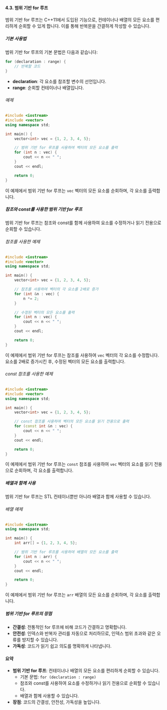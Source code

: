 #### 4.3. 범위 기반 for 루프

범위 기반 for 루프는 C++11에서 도입된 기능으로, 컨테이너나 배열의 모든 요소를 편리하게 순회할 수 있게 합니다. 이를 통해 반복문을 간결하게 작성할 수 있습니다.

##### 기본 사용법

범위 기반 for 루프의 기본 문법은 다음과 같습니다:

```cpp
for (declaration : range) {
    // 반복할 코드
}
```

- **declaration**: 각 요소를 참조할 변수의 선언입니다.
- **range**: 순회할 컨테이너나 배열입니다.

###### 예제

```cpp
#include <iostream>
#include <vector>
using namespace std;

int main() {
    vector<int> vec = {1, 2, 3, 4, 5};

    // 범위 기반 for 루프를 사용하여 벡터의 모든 요소를 출력
    for (int n : vec) {
        cout << n << " ";
    }
    cout << endl;

    return 0;
}
```

이 예제에서 범위 기반 for 루프는 `vec` 벡터의 모든 요소를 순회하며, 각 요소를 출력합니다.

##### 참조와 const를 사용한 범위 기반 for 루프

범위 기반 for 루프는 참조와 const를 함께 사용하여 요소를 수정하거나 읽기 전용으로 순회할 수 있습니다.

###### 참조를 사용한 예제

```cpp
#include <iostream>
#include <vector>
using namespace std;

int main() {
    vector<int> vec = {1, 2, 3, 4, 5};

    // 참조를 사용하여 벡터의 각 요소를 2배로 증가
    for (int &n : vec) {
        n *= 2;
    }

    // 수정된 벡터의 모든 요소를 출력
    for (int n : vec) {
        cout << n << " ";
    }
    cout << endl;

    return 0;
}
```

이 예제에서 범위 기반 for 루프는 참조를 사용하여 `vec` 벡터의 각 요소를 수정합니다. 요소를 2배로 증가시킨 후, 수정된 벡터의 모든 요소를 출력합니다.

###### const 참조를 사용한 예제

```cpp
#include <iostream>
#include <vector>
using namespace std;

int main() {
    vector<int> vec = {1, 2, 3, 4, 5};

    // const 참조를 사용하여 벡터의 모든 요소를 읽기 전용으로 출력
    for (const int &n : vec) {
        cout << n << " ";
    }
    cout << endl;

    return 0;
}
```

이 예제에서 범위 기반 for 루프는 `const` 참조를 사용하여 `vec` 벡터의 요소를 읽기 전용으로 순회하며, 각 요소를 출력합니다.

##### 배열과 함께 사용

범위 기반 for 루프는 STL 컨테이너뿐만 아니라 배열과 함께 사용할 수 있습니다.

###### 배열 예제

```cpp
#include <iostream>
using namespace std;

int main() {
    int arr[] = {1, 2, 3, 4, 5};

    // 범위 기반 for 루프를 사용하여 배열의 모든 요소를 출력
    for (int n : arr) {
        cout << n << " ";
    }
    cout << endl;

    return 0;
}
```

이 예제에서 범위 기반 for 루프는 `arr` 배열의 모든 요소를 순회하며, 각 요소를 출력합니다.

##### 범위 기반 for 루프의 장점

- **간결성**: 전통적인 for 루프에 비해 코드가 간결하고 명확합니다.
- **안전성**: 인덱스와 반복자 관리를 자동으로 처리하므로, 인덱스 범위 초과와 같은 오류를 방지할 수 있습니다.
- **가독성**: 코드가 읽기 쉽고 의도를 명확하게 나타냅니다.

#### 요약

- **범위 기반 for 루프**: 컨테이너나 배열의 모든 요소를 편리하게 순회할 수 있습니다.
  - 기본 문법: `for (declaration : range)`
  - 참조와 const를 사용하여 요소를 수정하거나 읽기 전용으로 순회할 수 있습니다.
  - 배열과 함께 사용할 수 있습니다.
- **장점**: 코드의 간결성, 안전성, 가독성을 높입니다.
